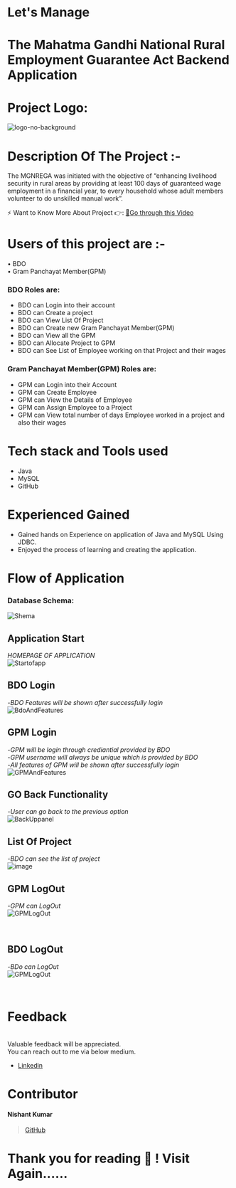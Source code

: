 # Let's Manage


<h1>The Mahatma Gandhi National Rural Employment Guarantee Act Backend Application</h1>
 
<h1>Project Logo:</h1>

![logo-no-background](assets/logo.png)
 

# Description Of The Project :-
The MGNREGA was initiated with the objective of “enhancing livelihood security in rural areas by providing at least 100 days of guaranteed wage employment in a financial year, to every household whose adult members volunteer to do unskilled manual work”.

⚡ Want to Know More About Project 👉: [📼Go through this Video](https://drive.google.com/file/d/1J443RNrX6QWADWm8r4pjwWPDyhA45_8E/view?usp=sharing)<br>

# Users of this project are :-
• BDO </br>
• Gram Panchayat Member(GPM) </br>

<h3>BDO Roles are:</h3>

- BDO can Login into their account
- BDO can Create a project
- BDO can View List Of Project
- BDO can Create new Gram Panchayat Member(GPM)
- BDO can View all the GPM
- BDO can Allocate  Project to GPM
- BDO can See List of Employee working on that Project and their wages

<h3>Gram Panchayat Member(GPM) Roles are:</h3>

- GPM can Login into their Account
- GPM can Create Employee
- GPM can View the Details of Employee
- GPM can Assign Employee to a Project
- GPM can View total number of days Employee worked in a project and also their wages

# Tech stack and Tools used 

- Java
- MySQL
- GitHub

# Experienced Gained

- Gained hands on Experience on application of Java and MySQL Using JDBC.
- Enjoyed the process of learning and creating the application.


# Flow of Application

<h3>Database Schema:</h3>

![Shema](assets/ErDiagram.png)

## **Application Start** 
*HOMEPAGE OF APPLICATION*
</br>
![Startofapp](assets/Application_Opening.png)
</br>
## **BDO Login** 
  
-*BDO Features will be shown after successfully login*
</br>
![BdoAndFeatures](assets/BDO_Login.png)
</br>
## **GPM Login** 
-*GPM will be login through crediantial provided by BDO*</br>
-*GPM username will always be unique which is provided by BDO*</br>
-*All features of GPM will be shown after successfully login*
</br>
![GPMAndFeatures](assets/loginGPM.png)
</br>

## **GO Back Functionality** 
-*User can go back to the previous option*
</br>
![BackUppanel](assets/Application_Opening.png)

## **List Of Project**
-*BDO can see the list of project*
</br>
![image](assets/listOfProject.png)
</br>
## **GPM LogOut** 
-*GPM can LogOut*</br>
 ![GPMLogOut](assets/GPMLogout.png)
 
</br>

## **BDO LogOut** 
-*BDo can LogOut*</br>
 ![GPMLogOut](assets/logOutBDO.png)
 
</br>

# Feedback
</br>
 Valuable feedback will be appreciated.</br>
 You can reach out to me via below medium.


- [Linkedin](https://www.linkedin.com/feed/)
# Contributor
#### Nishant Kumar
>[GitHub](https://github.com/kumarnishantgunajn5803)
# Thank you for reading 🤗 ! Visit Again......
